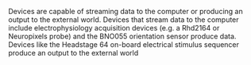 Devices are capable of streaming data to the computer or producing an output to the external world.
Devices that stream data to the computer include electrophysiology acquisition devices (e.g. a
Rhd2164 or Neuropixels probe) and the BNO055 orientation sensor produce data. Devices like the
Headstage 64 on-board electrical stimulus sequencer produce an output to the external world